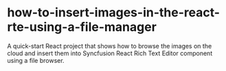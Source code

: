 # how-to-insert-images-in-the-react-rte-using-a-file-manager
A quick-start React project that shows how to browse the images on the cloud and insert them into Syncfusion React Rich Text Editor component using a file browser.
